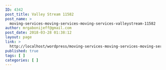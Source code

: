 ```yaml
---
ID: 4342
post_title: Valley Stream 11582
post_name: >
  moving-services-moving-services-moving-services-valleystream-11582
author: mrgabonijeff@gmail.com
post_date: 2018-03-28 01:38:12
layout: page
link: >
  http://localhost/wordpress/moving-services-moving-services-moving-services-valleystream-11582/
published: true
tags: [ ]
categories: [ ]
---
```


